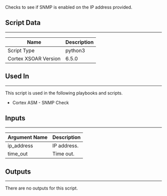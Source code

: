 Checks to see if SNMP is enabled on the IP address provided.

## Script Data
---

| **Name** | **Description** |
| --- | --- |
| Script Type | python3 |
| Cortex XSOAR Version | 6.5.0 |

## Used In
---
This script is used in the following playbooks and scripts.
* Cortex ASM - SNMP Check

## Inputs
---

| **Argument Name** | **Description** |
| --- | --- |
| ip_address | IP address. |
| time_out | Time out. |

## Outputs
---
There are no outputs for this script.

